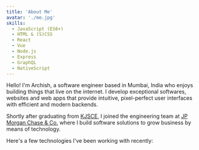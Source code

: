 ```yaml
---
title: 'About Me'
avatar: './me.jpg'
skills:
  - JavaScript (ES6+)
  - HTML & (S)CSS
  - React
  - Vue
  - Node.js
  - Express
  - GraphQL
  - NativeScript
---
```


Hello! I'm Archish, a software engineer based in Mumbai, India who enjoys building things that live on the internet. I develop exceptional softwares, websites and web apps that provide intuitive, pixel-perfect user interfaces with efficient and modern backends.

Shortly after graduating from [KJSCE](https://kjsce.somaiya.edu/), I joined the engineering team at [JP Morgan Chase & Co.](https://jpmorgan.com/) where I build software solutions to grow business by means of technology.

Here's a few technologies I've been working with recently:
